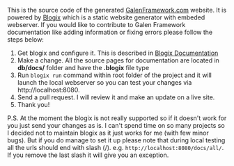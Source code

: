 This is the source code of the generated [GalenFramework.com](http://galenframework.com) website. It is powered by [Blogix](http://blogix.info) which is a static website generator with embeded webserver.
If you would like to contribute to Galen Framework documentation like adding information or fixing errors please follow the steps below:

1. Get blogix and configure it. This is described in [Blogix Documentation](http://blogix.info/docs/all/)
2. Make a change. All the source pages for documentation are located in **db/docs/** folder and have the **.blogix** file type
3. Run ```blogix run``` command within root folder of the project and it will launch the local webserver so you can test your changes via http://localhost:8080.
4. Send a pull request. I will review it and make an update on a live site.
5. Thank you!

P.S. At the moment the blogix is not really supported so if it doesn't work for you just send your changes as is. I can't spend time on so many projects so I decided not to maintain blogix as it just works for me (with few minor bugs). But if you do manage to set it up please note that during local testing all the urls should end with slash (/). e.g. ```http://localhost:8080/docs/all/```. If you remove the last slash it will give you an exception.
